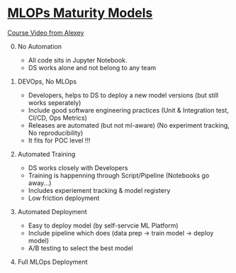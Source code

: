
# [MLOPs Maturity Models](https://docs.microsoft.com/en-us/azure/architecture/example-scenario/mlops/mlops-maturity-model)

[Course Video from Alexey](https://youtu.be/XwTH8BDGzYk)

0. No Automation
    - All code sits in Jupyter Notebook.
    - DS works alone and not belong to any team

1. DEVOps, No MLOps
    - Developers, helps to DS to deploy a new model versions (but still works seperately)
    - Include good software engineering practices (Unit & Integration test, CI/CD, Ops Metrics)
    - Releases are automated (but not ml-aware) (No experiment tracking, No reproducibility)
    - It fits for POC level !!!

2. Automated Training
    - DS works closely with Developers
    - Training is happenning through Script/Pipeline (Notebooks go away...)
    - Includes experiement tracking & model registery
    - Low friction deployment

3. Automated Deployment
    - Easy to deploy model (by self-servcie ML Platform)
    - Include pipeline which does (data prep -> train model -> deploy model)
    - A/B testing to select the best model

4. Full MLOps Deployment



